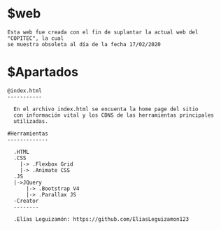   $web
  ====

    Esta web fue creada con el fin de suplantar la actual web del "COPITEC", la cual
    se muestra obsoleta al día de la fecha 17/02/2020

  $Apartados
  ==========

    @index.html
    -----------

      En el archivo index.html se encuenta la home page del sitio
      con información vital y los CDNS de las herramientas principales
      utilizadas.

    #Herramientas
    -------------

      .HTML
      .CSS
        |-> .Flexbox Grid
        |-> .Animate CSS
      .JS
      |->JQuery
          |-> .Bootstrap V4
          |-> .Parallax JS
      -Creator
      --------

      .Elías Leguizamón: https://github.com/EliasLeguizamon123
